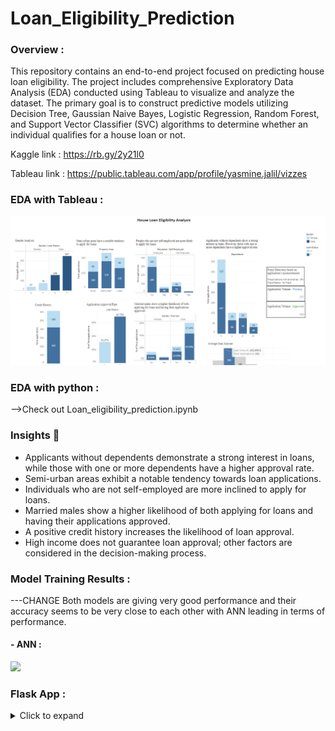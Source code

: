 # Loan_Eligibility_Prediction
### Overview :
This repository contains an end-to-end project focused on predicting house loan eligibility. The project includes comprehensive Exploratory Data Analysis (EDA) conducted using Tableau to visualize and analyze the dataset. The primary goal is to construct predictive models utilizing Decision Tree, Gaussian Naive Bayes, Logistic Regression, Random Forest, and Support Vector Classifier (SVC) algorithms to determine whether an individual qualifies for a house loan or not.

Kaggle link : https://rb.gy/2y21l0

Tableau link : https://public.tableau.com/app/profile/yasmine.jalil/vizzes
  ### EDA with Tableau :

 ![](dashboard.PNG)

### EDA with python :
-->Check out Loan_eligibility_prediction.ipynb
### Insights 🔮
- Applicants without dependents demonstrate a strong interest in loans, while those with one or more dependents have a higher approval rate.
- Semi-urban areas exhibit a notable tendency towards loan applications.
- Individuals who are not self-employed are more inclined to apply for loans.
- Married males show a higher likelihood of both applying for loans and having their applications approved.
- A positive credit history increases the likelihood of loan approval.
- High income does not guarantee loan approval; other factors are considered in the decision-making process.



### Model Training Results :
---CHANGE
Both models are giving very good performance and their accuracy seems to be very close to each other with ANN leading in terms of performance. 
#### - ANN :
  
 ![](images/cr_1.PNG) 

 ### Flask App :
<details>
  <summary>Click to expand</summary>
- Form page to input users data :

 ![](images/form.PNG)
 
 - Prediction results :
   
 ![](images/2.PNG)
</details>
